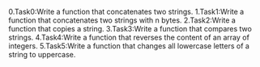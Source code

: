 0.Task0:Write a function that concatenates two strings.
1.Task1:Write a function that concatenates two strings with n bytes.
2.Task2:Write a function that copies a string.
3.Task3:Write a function that compares two strings.
4.Task4:Write a function that reverses the content of an array of integers.
5.Task5:Write a function that changes all lowercase letters of a string to uppercase.

